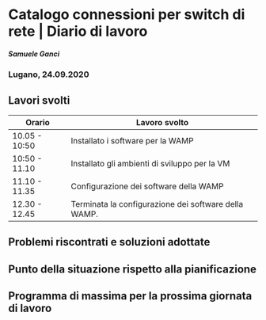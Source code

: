 

# Catalogo connessioni per switch di rete | Diario di lavoro
##### Samuele Ganci
### Lugano, 24.09.2020

## Lavori svolti


|Orario        |Lavoro svolto                 |
|--------------|------------------------------|
|10.05 - 10:50 |Installato i software per la WAMP          |
|10:50 - 11.10 |Installato gli ambienti di sviluppo per la VM          |
|11.10 - 11.35 |Configurazione dei software della WAMP |
|12.30 - 12.45 |Terminata la configurazione dei software della WAMP. |

##  Problemi riscontrati e soluzioni adottate


##  Punto della situazione rispetto alla pianificazione


## Programma di massima per la prossima giornata di lavoro
